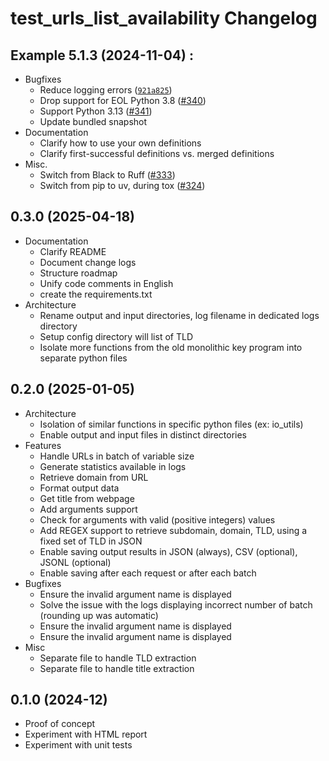 # test_urls_list_availability Changelog
## Example 5.1.3 (2024-11-04) :
* Bugfixes
  * Reduce logging errors ([`921a825`](https://github.com/john-kurkowski/tldextract/commit/921a82523c0e4403d21d50b2c3410d9af43520ac))
  * Drop support for EOL Python 3.8 ([#340](https://github.com/john-kurkowski/tldextract/issues/340))
  * Support Python 3.13 ([#341](https://github.com/john-kurkowski/tldextract/issues/341))
  * Update bundled snapshot
* Documentation
  * Clarify how to use your own definitions
  * Clarify first-successful definitions vs. merged definitions
* Misc.
  * Switch from Black to Ruff ([#333](https://github.com/john-kurkowski/tldextract/issues/333))
  * Switch from pip to uv, during tox ([#324](https://github.com/john-kurkowski/tldextract/issues/324))


## 0.3.0 (2025-04-18)
* Documentation
  * Clarify README
  * Document change logs
  * Structure roadmap
  * Unify code comments in English
  * create the requirements.txt
* Architecture
  * Rename output and input directories, log filename in dedicated logs directory
  * Setup config directory will list of TLD
  * Isolate more functions from the old monolithic key program into separate python files 

## 0.2.0 (2025-01-05)
* Architecture
  * Isolation of similar functions in specific python files (ex: io_utils)
  * Enable output and input files in distinct directories
* Features
  * Handle URLs in batch of variable size
  * Generate statistics available in logs
  * Retrieve domain from URL
  * Format output data
  * Get title from webpage
  * Add arguments support
  * Check for arguments with valid (positive integers) values 
  * Add REGEX support to retrieve subdomain, domain, TLD, using a fixed set of TLD in JSON
  * Enable saving output results in JSON (always), CSV (optional), JSONL (optional)
  * Enable saving after each request or after each batch
* Bugfixes
  * Ensure the invalid argument name is displayed
  * Solve the issue with the logs displaying incorrect number of batch (rounding up was automatic)
  * Ensure the invalid argument name is displayed
  * Ensure the invalid argument name is displayed
* Misc
  * Separate file to handle TLD extraction
  * Separate file to handle title extraction



## 0.1.0 (2024-12)
* Proof of concept
* Experiment with HTML report
* Experiment with unit tests
